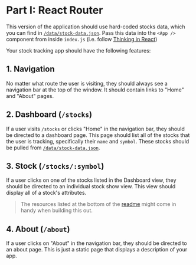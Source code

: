 # Part I: React Router

This version of the application should use hard-coded stocks data, which you can
find in [`/data/stock-data.json`](../../src/data/stock-data.json). Pass this data into
the `<App />` component from inside `index.js` (i.e. follow [Thinking in
React](https://reactjs.org/docs/thinking-in-react.html))

Your stock tracking app should have the following features:

## 1. Navigation

No matter what route the user is visiting, they should always see a navigation
bar at the top of the window. It should contain links to "Home" and "About"
pages.

## 2. Dashboard (`/stocks`)

If a user visits `/stocks` or clicks "Home" in the navigation bar, they should
be directed to a dashboard page. This page should list all of the stocks that
the user is tracking, specifically their `name` and `symbol`. These stocks
should be pulled from [`/data/stock-data.json`](/data/stock-data.json).

## 3. Stock (`/stocks/:symbol`)

If a user clicks on one of the stocks listed in the Dashboard view, they should
be directed to an individual stock show view. This view should display all of
a stock's attributes.

> The resources listed at the bottom of the [readme](README.md) might come in
> handy when building this out.

## 4. About (`/about`)

If a user clicks on "About" in the navigation bar, they should be directed to an
about page. This is just a static page that displays a description of your app.
